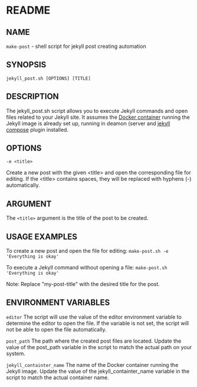 # README

## NAME

`make-post` - shell script for jekyll post creating automation

## SYNOPSIS

`jekyll_post.sh [OPTIONS] [TITLE]`

## DESCRIPTION

The jekyll_post.sh script allows you to execute Jekyll commands and open files
related to your Jekyll site. It assumes the [Docker container][jekyll container] running the Jekyll
image is already set up, running in deamon (server and [jekyll compose][jekyll compose] plugin installed.

## OPTIONS

`-e <title>`

Create a new post with the given \<title> and open the corresponding file for editing.
If the \<title> contains spaces,
they will be replaced with hyphens (-) automatically.

## ARGUMENT

The `<title>` argument is the title of the post to be created.

## USAGE EXAMPLES

To create a new post and open the file for editing:
`make-post.sh -e 'Everything is okay'`

To execute a Jekyll command without opening a file:
`make-post.sh 'Everything is okay'`

Note: Replace "my-post-title" with the desired title for the post.

## ENVIRONMENT VARIABLES

`editor`
The script will use the value of the editor environment variable to determine the editor to open the file. If the variable is not set, the script will not be able to open the file automatically.

`post_path`
    The path where the created post files are located. Update the value of the post_path variable in the script to match the actual path on your system.

`jekyll_containter_name`
    The name of the Docker container running the Jekyll image. Update the value of the jekyll_containter_name variable in the script to match the actual container name.

[jekyll compose]: https://github.com/jekyll/jekyll-compose
[jekyll container]: https://hub.docker.com/r/jekyll/jekyll/
